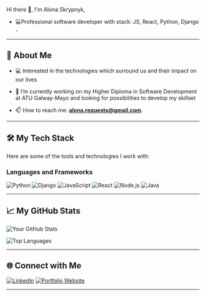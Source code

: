 Hi there 👋, I'm Alona Skrypnyk,
- 💻Professional software developer with stack: JS, React, Python, Django -

---

## 🌟 About Me
- 💻 Interested in the technologies which surround us and their impact on our lives
- 🌱 I’m currently working on my Higher Diploma in Software Development at ATU Galway-Mayo and looking for possibilities to develop my skillset  

- 📫 How to reach me: **alona.requests@gmail.com**.


---

## 🛠️ My Tech Stack

Here are some of the tools and technologies I work with:

### **Languages and Frameworks**

![Python](https://img.shields.io/badge/Python-3776AB?style=for-the-badge&logo=python&logoColor=white)
![Django](https://img.shields.io/badge/Django-323330?style=for-the-badge&logo=Django&logoColor=green)
![JavaScript](https://img.shields.io/badge/JavaScript-323330?style=for-the-badge&logo=javascript&logoColor=yellow)
![React](https://img.shields.io/badge/React-20232A?style=for-the-badge&logo=react&logoColor=61DAFB)
![Node.js](https://img.shields.io/badge/Node.js-43853D?style=for-the-badge&logo=node-dot-js&logoColor=white)
![Java](https://img.shields.io/badge/Java-20232A?style=for-the-badge&logo=java&logoColor=peach)

---

## 📈 My GitHub Stats

![Your GitHub Stats](https://github-readme-stats.vercel.app/api?username=Alonasa&show_icons=true&theme=tokyonight)

![Top Languages](https://github-readme-stats.vercel.app/api/top-langs/?username=Alonasa&layout=compact&theme=tokyonight)

---



## 🌐 Connect with Me

[![LinkedIn](https://img.shields.io/badge/LinkedIn-0077B5?style=for-the-badge&logo=linkedin&logoColor=white)](https://www.linkedin.com/in/alona-skrypnyk/)
[![Portfolio Website](https://img.shields.io/badge/Portfolio-000000?style=for-the-badge&logo=github-pages&logoColor=white)](https://alonasa.github.io/aportfolio/)

---



<!--
## ✨ Fun Extras
**Alonasa/Alonasa** is a ✨ _special_ ✨ repository because its `README.md` (this file) appears on your GitHub profile.

Here are some ideas to get you started:

- 🔭 I’m currently working on ...
- 🌱 I’m currently learning ...
- 👯 I’m looking to collaborate on ...
- 🤔 I’m looking for help with ...
- 💬 Ask me about ...
- 📫 How to reach me: ...
- 😄 Pronouns: ...
- ⚡ Fun fact: ...

## 🎨 My Portfolio

Check out some of my recent projects:
- [**Project 1**](https://github.com/your-username/project-1): A brief description.
- [**Project 2**](https://github.com/your-username/project-2): A brief description.
- [**Project 3**](https://github.com/your-username/project-3): A brief description.

### **Tools and Platforms**
![Git](https://img.shields.io/badge/Git-F05032?style=for-the-badge&logo=git&logoColor=white)
![GitHub](https://img.shields.io/badge/GitHub-181717?style=for-the-badge&logo=github&logoColor=white)
![VSCode](https://img.shields.io/badge/VS%20Code-0078D4?style=for-the-badge&logo=visual-studio-code&logoColor=white)
![Linux](https://img.shields.io/badge/Linux-FCC624?style=for-the-badge&logo=linux&logoColor=black)

- 💬 Ask me about **[Topics You’re Comfortable Talking About, e.g., JavaScript, Python, etc.]**.
- 📫 How to reach me: **[Your Email or Social Links]**.
- ⚡ Fun fact: **[Something Unique About You]**.
---
-->
